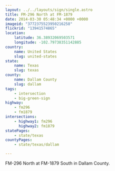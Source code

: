 ```yaml
---
layout: ../../layouts/sign/single.astro
title: FM-296 North at FM-1879
date: 2014-03-30 05:48:34 +0000 +0000
imageid: "3772375523950216258"
flickrid: "13941574865"
location:
    latitude: 36.38932069503571
    longitude: -102.79738351142885
country:
    name: United States
    slug: united-states
state:
    name: Texas
    slug: texas
county:
    name: Dallam County
    slug: dallam
tags:
    - intersection
    - big-green-sign
highway:
    - fm296
    - fm1879
intersections:
    - highway1: fm296
      highway2: fm1879
statePages:
    - state/texas
countyPages:
    - state/texas/dallam

---
```

FM-296 North at FM-1879 South in Dallam County.